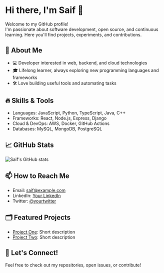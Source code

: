 # Hi there, I'm Saif 👋

Welcome to my GitHub profile!  
I'm passionate about software development, open source, and continuous learning. Here you'll find projects, experiments, and contributions.

## 🌱 About Me

- 💻 Developer interested in web, backend, and cloud technologies
- 🎓 Lifelong learner, always exploring new programming languages and frameworks
- 🛠️ Love building useful tools and automating tasks

## 🔥 Skills & Tools

- Languages: JavaScript, Python, TypeScript, Java, C++
- Frameworks: React, Node.js, Express, Django
- Cloud & DevOps: AWS, Docker, GitHub Actions
- Databases: MySQL, MongoDB, PostgreSQL

## 📈 GitHub Stats

![Saif's GitHub stats](https://github-readme-stats.vercel.app/api?username=Saif1107&show_icons=true&theme=radical)

## 📫 How to Reach Me

- Email: saif@example.com
- LinkedIn: [Your LinkedIn](https://www.linkedin.com/in/yourusername/)
- Twitter: [@yourtwitter](https://twitter.com/yourtwitter)

## 🗂️ Featured Projects

- [Project One](https://github.com/Saif1107/project-one): Short description
- [Project Two](https://github.com/Saif1107/project-two): Short description

## 🤝 Let's Connect!

Feel free to check out my repositories, open issues, or contribute!
